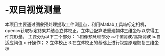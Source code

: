 # -双目视觉测量
本项目主要通过图像预处理提取工件测量点，利用Matlab工具箱标定相机，opencv获取标定结果并结合立体校正，立体匹配算法重建物体三维坐标以求得工件变形量。
主要分为以下三个部分：
1.图像预处理部分
  a.中值滤波/高斯滤波
  b.自适应阈值
  c.开操作；
2.立体校正
3.在立体校正的基础上进行视差原理恢复三维坐标
